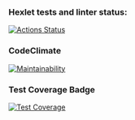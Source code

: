 ### Hexlet tests and linter status:
[![Actions Status](https://github.com/KonstantinZeGeR/frontend-project-44/actions/workflows/hexlet-check.yml/badge.svg)](https://github.com/KonstantinZeGeR/frontend-project-44/actions)

### CodeClimate
[![Maintainability](https://api.codeclimate.com/v1/badges/90935cdbd00d6c50304b/maintainability)](https://codeclimate.com/github/KonstantinZeGeR/frontend-project-44/maintainability)

### Test Coverage Badge
[![Test Coverage](https://api.codeclimate.com/v1/badges/90935cdbd00d6c50304b/test_coverage)](https://codeclimate.com/github/KonstantinZeGeR/frontend-project-44/test_coverage)

